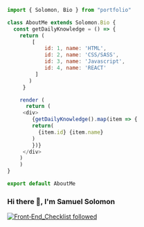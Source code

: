 ```javascript
import { Solomon, Bio } from "portfolio"

class AboutMe extends Solomon.Bio {
  const getDailyKnowledge = () => {
    return (
		[
		    id: 1, name: 'HTML',
		    id: 2, name: 'CSS/SASS',
		    id: 3, name: 'Javascript',
		    id: 4, name: 'REACT'
		 ]
	   )
     }

    render (
      return (
	 <div>
	    {getDailyKnowledge().map(item => {
		return(
		  {item.id} {item.name}
		)
	    })}
	 </div>
	)
    )
}

export default AboutMe
```

### Hi there 👋, I'm Samuel Solomon

[![Front‑End_Checklist followed](https://img.shields.io/badge/Front‑End_Checklist-followed-brightgreen.svg)](https://github.com/thedaviddias/Front-End-Checklist/)
